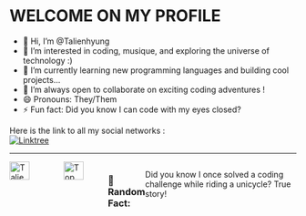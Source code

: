 # WELCOME ON MY PROFILE

- 👋 Hi, I’m @Talienhyung
- 👀 I’m interested in coding, musique, and exploring the universe of technology :)
- 🌱 I’m currently learning new programming languages and building cool projects...
- 💞️ I’m always open to collaborate on exciting coding adventures !
- 😄 Pronouns: They/Them
- ⚡ Fun fact: Did you know I can code with my eyes closed?

Here is the link to all my social networks : <br>
[![Linktree](https://img.shields.io/badge/link_tree-fbf1c7)](https://linktr.ee/so_rvr)

***
<div style="display:flex; justify-content:space-between;">
    <div style="display:flex; justify-content:space-between;">
    <img src="https://github-readme-stats.vercel.app/api?username=talienhyung&show_icons=true&theme=gruvbox_light" alt="Talienhyung's GitHub stats" width="45%">
    <img src="https://github-readme-stats.vercel.app/api/top-langs/?username=talienhyung&theme=gruvbox_light" alt="Top Languages" width="45%">
</div>

***
### 🌌 **Random Fact:**
Did you know I once solved a coding challenge while riding a unicycle? True story!

***
